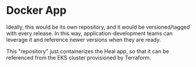 # Docker App
Ideally, this would be its own repository, and it would be versioned/tagged with every release.
In this way, application-development teams can leverage it and reference newer versions when they are ready.

This "repository" just containerizes the Heal app, so that it can be referenced from the EKS cluster provisioned by Terraform.